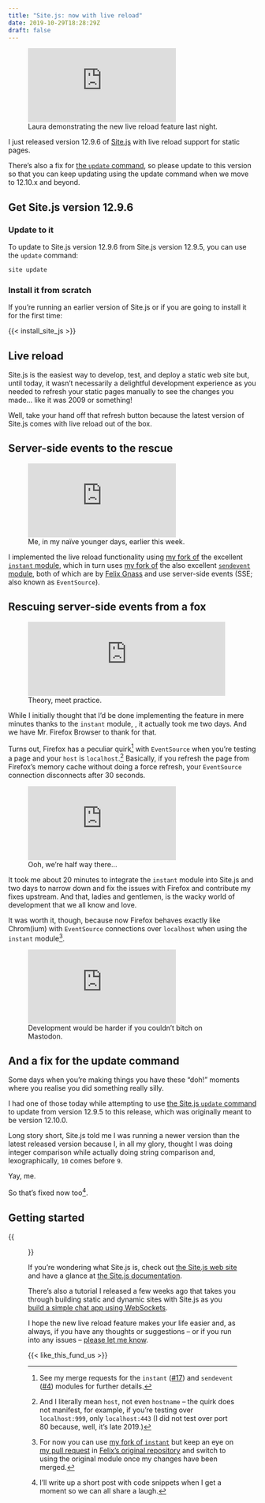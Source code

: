 ```yaml
---
title: "Site.js: now with live reload"
date: 2019-10-29T18:28:29Z
draft: false
---
```


<figure>
<iframe src="https://mastodon.ar.al/@aral/103042273071351377/embed" class="mastodon-embed" style="max-width: 100%; border: 0" allowfullscreen="allowfullscreen"></iframe><script src="https://mastodon.ar.al/embed.js" async="async"></script>
<figcaption>Laura demonstrating the new live reload feature last night.</figcaption>
</figure>

I just released version 12.9.6 of [Site.js](https://sitejs.org) with live reload support for static pages.

There’s also a fix for [the `update` command](https://source.ind.ie/site.js/app/blob/master/README.md#update-as-of-v1295-properly-functioning-as-of-v1296), so please update to this version so that you can keep updating using the update command when we move to 12.10.x and beyond.

## Get Site.js version 12.9.6

### Update to it

To update to Site.js version 12.9.6 from Site.js version 12.9.5, you can use the `update` command:

```sh
site update
```

### Install it from scratch

If you’re running an earlier version of Site.js or if you are going to install it for the first time:

{{< install_site_js >}}

## Live reload

Site.js is the easiest way to develop, test, and deploy a static web site but, until today, it wasn’t necessarily a delightful development experience as you needed to refresh your static pages manually to see the changes you made… like it was 2009 or something!

Well, take your hand off that refresh button because the latest version of Site.js comes with live reload out of the box.

## Server-side events to the rescue

<figure>
  <iframe src="https://mastodon.ar.al/@aral/103022202114228926/embed" class="mastodon-embed" style="max-width: 100%; border: 0" allowfullscreen="allowfullscreen"></iframe><script src="https://mastodon.ar.al/embed.js" async="async"></script>
<figcaption>Me, in my naïve younger days, earlier this week.</figcaption>
</figure>

I implemented the live reload functionality using [my fork of](https://github.com/aral/instant) the excellent [`instant` module](https://github.com/fgnass/instant), which in turn uses [my fork of](https://github.com/aral/sendevent) the also excellent [`sendevent` module](https://github.com/fgnass/sendevnet), both of which are by [Felix Gnass](https://github.com/fgnass) and use server-side events (SSE; also known as `EventSource`).

## Rescuing server-side events from a fox

<figure>
  <iframe src="https://mastodon.ar.al/@aral/103023932351097430/embed" class="mastodon-embed" style="max-width: 100%; border: 0" width="400" allowfullscreen="allowfullscreen"></iframe><script src="https://mastodon.ar.al/embed.js" async="async"></script>
  <figcaption>Theory, meet practice.</figcaption>
</figure>

While I initially thought that I’d be done implementing the feature in mere minutes thanks to the `instant` module, , it actually took me two days. And we have Mr. Firefox Browser to thank for that.

Turns out, Firefox has a peculiar quirk[^1] with `EventSource` when you’re testing a page and your `host` is `localhost`.[^2] Basically, if you refresh the page from Firefox’s memory cache without doing a force refresh, your `EventSource` connection disconnects after 30 seconds.

<figure>
  <iframe src="https://mastodon.ar.al/@aral/103025061028864594/embed" class="mastodon-embed" style="max-width: 100%; border: 0" allowfullscreen="allowfullscreen"></iframe><script src="https://mastodon.ar.al/embed.js" async="async"></script>
  <figcaption>Ooh, we’re half way there…</figcaption>
</figure>

It took me about 20 minutes to integrate the `instant` module into Site.js and two days to narrow down and fix the issues with Firefox and contribute my fixes upstream. And that, ladies and gentlemen, is the wacky world of development that we all know and love.

It was worth it, though, because now Firefox behaves exactly like Chrom(ium) with `EventSource` connections over `localhost` when using the `instant` module[^3].

<figure>
  <iframe src="https://mastodon.ar.al/@aral/103029600133835839/embed" class="mastodon-embed" style="max-width: 100%; border: 0" allowfullscreen="allowfullscreen"></iframe><script src="https://mastodon.ar.al/embed.js" async="async"></script>
  <figcaption>Development would be harder if you couldn’t bitch on Mastodon.</figcaption>
</figure>

## And a fix for the update command

Some days when you’re making things you have these “doh!” moments where you realise you did something really silly.

I had one of those today while attempting to use [the Site.js `update` command](https://source.ind.ie/site.js/app/blob/master/README.md#update-as-of-v1295-properly-functioning-as-of-v1296) to update from version 12.9.5 to this release, which was originally meant to be version 12.10.0.

Long story short, Site.js told me I was running a newer version than the latest released version because I, in all my glory, thought I was doing integer comparison while actually doing string comparison and, lexographically, `10` comes before `9`.

Yay, me.

So that’s fixed now too[^4].

## Getting started

{{<figure src="../../18/site.js-and-pi/site-js-chat-on-raspberry-pi-1.jpeg" alt="Screenshot of the Site.js basic chat example running on a Raspberry Pi 4B." caption="I followed a tutorial and all I got was this lousy chat app…">}}

If you’re wondering what Site.js is, check out [the Site.js web site](https//sitejs.org) and have a glance at [the Site.js documentation](https://source.ind.ie/site.js/app/blob/master/README.md).

There’s also a tutorial I released a few weeks ago that takes you through building static and dynamic sites with Site.js as you [build a simple chat app using WebSockets](https://ar.al/2019/10/11/build-a-simple-chat-app-with-site.js/).

I hope the new live reload feature makes your life easier and, as always, if you have any thoughts or suggestions – or if you run into any issues – [please let me know](https://mastodon.ar.al/@aral).

{{< like_this_fund_us >}}

[^1]: See my merge requests for the `instant` ([#17](https://github.com/fgnass/instant/pull/17)) and `sendevent` ([#4](https://github.com/fgnass/sendevent/pull/4)) modules for further details.
[^2]: And I literally mean `host`, not even `hostname` – the quirk does not manifest, for example, if you’re testing over `localhost:999`, only `localhost:443` (I did not test over port 80 because, well, it’s late 2019.)
[^3]: For now you can use [my fork of `instant`](https://github.com/aral/instant) but keep an eye on [my pull request](https://github.com/fgnass/instant/pull/17) in [Felix’s original repository](https://github.com/fgnass/instant) and switch to using the original module once my changes have been merged.
[^4]: I’ll write up a short post with code snippets when I get a moment so we can all share a laugh.
